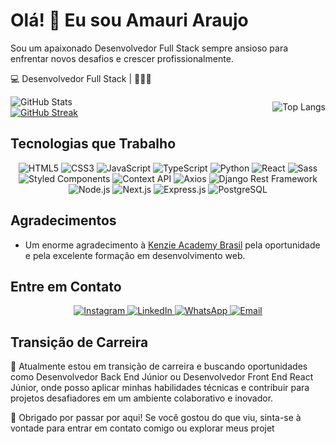 
# Olá! 👋 Eu sou Amauri Araujo

Sou um apaixonado Desenvolvedor Full Stack sempre ansioso para enfrentar novos desafios e crescer profissionalmente.

💻 Desenvolvedor Full Stack | 🚀🚀🚀

<div align="center" style="display: flex; align-items: center; justify-content: space-between;">
  <div style="display: flex; flex-direction: column; align-items: flex-start;">
    <img src="https://github-readme-stats.vercel.app/api?username=AmauriAraujojr&theme=transparent&bg_color=000&border_color=30A3DC&show_icons=true&icon_color=30A3DC&title_color=E94D5F&text_color=FFF" alt="GitHub Stats"/>
    <a href="https://git.io/streak-stats">
      <img src="https://streak-stats.demolab.com/?user=AmauriAraujojr&theme=bear&background=000&border=30A3DC&dates=FFF" alt="GitHub Streak"/>
    </a>
  </div>
  <img src="https://github-readme-stats-git-masterrstaa-rickstaa.vercel.app/api/top-langs/?username=AmauriAraujojr&bg_color=000&border_color=30A3DC&title_color=E94D5F&text_color=FFF" alt="Top Langs"/>
</div>

## Tecnologias que Trabalho

<div align="center">
  <img src="https://img.shields.io/badge/HTML5-000?style=for-the-badge&logo=html5" alt="HTML5"/>
  <img src="https://img.shields.io/badge/CSS3-000?style=for-the-badge&logo=css3&logoColor=264CE4" alt="CSS3"/>
  <img src="https://img.shields.io/badge/JavaScript-000?style=for-the-badge&logo=javascript" alt="JavaScript"/>
  <img src="https://img.shields.io/badge/TypeScript-000?style=for-the-badge&logo=typescript" alt="TypeScript"/>
  <img src="https://img.shields.io/badge/Python-000?style=for-the-badge&logo=python" alt="Python"/>
  <img src="https://img.shields.io/badge/React-000?style=for-the-badge&logo=react" alt="React"/>
  <img src="https://img.shields.io/badge/Sass-000?style=for-the-badge&logo=sass" alt="Sass"/>
  <img src="https://img.shields.io/badge/Styled_Components-000?style=for-the-badge&logo=styled-components" alt="Styled Components"/>
  <img src="https://img.shields.io/badge/Context_API-000?style=for-the-badge&logo=react" alt="Context API"/>
  <img src="https://img.shields.io/badge/Axios-000?style=for-the-badge&logo=axios" alt="Axios"/>
  <img src="https://img.shields.io/badge/Django_Rest_Framework-000?style=for-the-badge&logo=django" alt="Django Rest Framework"/>
  <img src="https://img.shields.io/badge/Node.js-000?style=for-the-badge&logo=node.js" alt="Node.js"/>
  <img src="https://img.shields.io/badge/Next.js-000?style=for-the-badge&logo=next.js" alt="Next.js"/>
  <img src="https://img.shields.io/badge/Express.js-000?style=for-the-badge&logo=express" alt="Express.js"/>
  <img src="https://img.shields.io/badge/PostgreSQL-000?style=for-the-badge&logo=postgresql" alt="PostgreSQL"/>
</div>



## Agradecimentos

- Um enorme agradecimento à [Kenzie Academy Brasil](https://kenzie.com.br/) pela oportunidade e pela excelente formação em desenvolvimento web.

## Entre em Contato

<div align="center">
  <a href="https://www.instagram.com/amaurijr35/">
    <img src="https://img.shields.io/badge/Instagram-000?style=for-the-badge&logo=instagram" alt="Instagram"/>
  </a>
  <a href="https://www.linkedin.com/in/amauriaraujojr/">
    <img src="https://img.shields.io/badge/LinkedIn-000?style=for-the-badge&logo=linkedin&logoColor=0E76A8" alt="LinkedIn"/>
  </a>
  <a href="https://api.whatsapp.com/send?phone=5535997392790&text=Hello%20Amauri,%20I%20found%20your%20GitHub%20profile%20and%20I'm%20interested%20in%20connecting%20with%20you.">
    <img src="https://img.shields.io/badge/WhatsApp-000?style=for-the-badge&logo=whatsapp&logoColor=25D366" alt="WhatsApp"/>
  </a>
  <a href="mailto:amauriaraujojr@yahoo.com.br">
    <img src="https://img.shields.io/badge/Email-000?style=for-the-badge&logo=gmail&logoColor=EA4335" alt="Email"/>
  </a>
</div>

## Transição de Carreira

🌱 Atualmente estou em transição de carreira e buscando oportunidades como Desenvolvedor Back End Júnior ou Desenvolvedor Front End React Júnior, onde posso aplicar minhas habilidades técnicas e contribuir para projetos desafiadores em um ambiente colaborativo e inovador.

👀 Obrigado por passar por aqui! Se você gostou do que viu, sinta-se à vontade para entrar em contato comigo ou explorar meus projet

